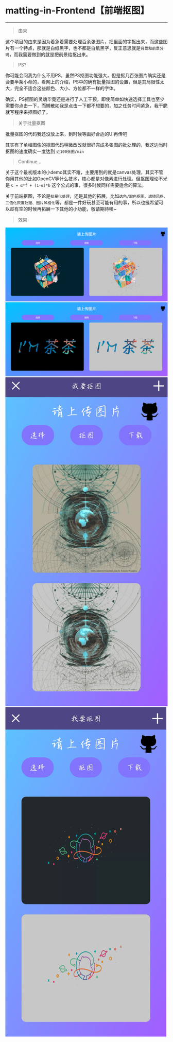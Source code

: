 # matting-in-Frontend【前端抠图】


---

>由来

这个项目的由来是因为着急着需要处理百余张图片，把里面的字抠出来，而这些图片有一个特点，那就是白纸黑字，也不都是白纸黑字，反正意思就是`背景和前景分明`，而我需要做到的就是把前景给抠出来。

>PS?

你可能会问我为什么不用PS，虽然PS抠图功能强大，但是抠几百张图片确实还是会要半条小命的，看网上的介绍，PS中的确有批量抠图的设置，但是其局限性太大，完全不适合这些颜色、大小、方位都不一样的字体。

确实，PS抠图的灵魂毕竟还是进行了人工干预，即使简单如快速选择工具也至少需要你点击一下，而懒散如我是点击一下都不想要的，加之任务时间紧急，我干脆就写程序来抠图好了。

>关于批量抠图

批量抠图的代码我还没放上来，到时候等画好合适的UI再传吧

其实有了单幅图像的抠图代码稍微改改就很好完成多张图的批处理的，我这边当时抠图的速度确实一度达到 `近100张图/min`

>Continue...

关于这个最初版本的小demo其实不难，主要用到的就是canvas处理，其实不管你用其他的比如OpenCV等什么技术，核心都是对像素进行处理。但抠图理论不光是 `C = α*f + (1-α)*b` 这个公式的事，很多时候同样需要适合的算法。

关于前端抠图，不论是`批量化处理`，还是其他的拓展，比如`选色/取色抠图、滤镜风格、二值化灰度处理、图片风格化`等，都是一件好玩甚至可能有用的事，所以也挺希望可以趁有空的时候再拓展一下其他的小功能，敬请期待噢~

>效果

![展示图1](./img/1.png)
![展示图2](./img/2.png)
![展示图3](./img/3.jpg)
![展示图4](./img/4.jpg)

